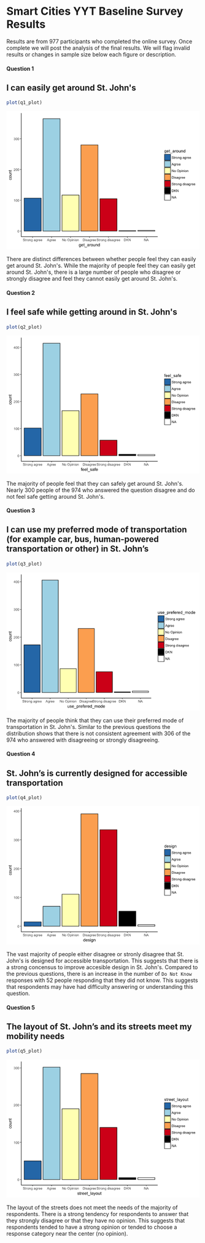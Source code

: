 


# Smart Cities YYT Baseline Survey Results

Results are from 977 participants who completed the online survey. Once complete we will post the analysis of the final results. We will flag invalid results or changes in sample size below each figure or description. 



#### Question 1

## I can easily get around St. John's






```r
plot(q1_plot)
```

![](baseline_survey_files/figure-html/unnamed-chunk-5-1.png)<!-- -->

There are distinct differences between whether people feel they can easily get around St. John's. While the majority of people feel they can easily get around St. John's, there is a large number of people who disagree or strongly disagree and feel they cannot easily get around St. John's. 

#### Question 2

## I feel safe while getting around in St. John's






```r
plot(q2_plot)
```

![](baseline_survey_files/figure-html/unnamed-chunk-8-1.png)<!-- -->

The majority of people feel that they can safely get around St. John's. Nearly 300 people of the 974 who answered the question disagree and do not feel safe getting around St. John's. 

#### Question 3

## I can use my preferred mode of transportation (for example car, bus, human-powered transportation or other) in St. John’s






```r
plot(q3_plot)
```

![](baseline_survey_files/figure-html/unnamed-chunk-11-1.png)<!-- -->

The majority of people think that they can use their preferred mode of transportation in St. John's. Similar to the previous questions the distribution shows that there is not consistent agreement with 306 of the 974 who answered with disagreeing or strongly disagreeing. 

#### Question 4

## St. John’s is currently designed for accessible transportation






```r
plot(q4_plot)
```

![](baseline_survey_files/figure-html/unnamed-chunk-14-1.png)<!-- -->

The vast majority of people either disagree or stronly disagree that St. John's is designed for accessible transportation. This suggests that there is a strong concensus to improve accesible design in St. John's. Compared to the previous questions, there is an increase in the number of `Do Not Know` responses with 52 people responding that they did not know. This suggests that respondents may have had difficulty answering or understanding this question. 

#### Question 5

## The layout of St. John’s and its streets meet my mobility needs






```r
plot(q5_plot)
```

![](baseline_survey_files/figure-html/unnamed-chunk-17-1.png)<!-- -->

The layout of the streets does not meet the needs of the majority of respondents. There is a strong tendency for respondents to answer that they strongly disagree or that they have no opinion. This suggests that respondents tended to have a strong opinion or tended to choose a response category near the center (no opinion). 


